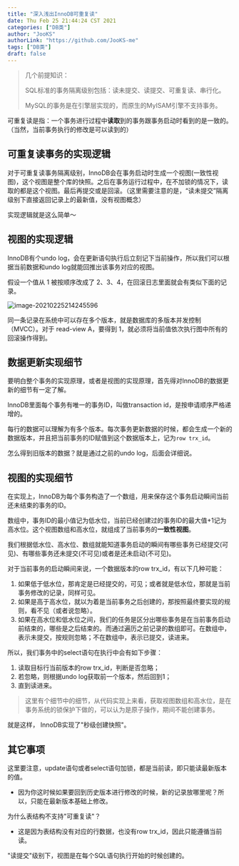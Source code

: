 ```yaml
---
title: "深入浅出InnoDB可重复读"
date: Thu Feb 25 21:44:24 CST 2021
categories: ["DB类"]
author: "JooKS"
authorLink: "https://github.com/JooKS-me"
tags: ["DB类"]
draft: false
---
```


> 几个前提知识： 
>
> SQL标准的事务隔离级别包括：读未提交、读提交、可重复读、串行化。
>
> MySQL的事务是在引擎层实现的，而原生的MyISAM引擎不支持事务。

可重复读是指：一个事务进行过程中**读取**到的事务跟事务启动时看到的是一致的。（当然，当前事务执行的修改是可以读到的）

## 可重复读事务的实现逻辑

对于可重复读事务隔离级别，InnoDB会在事务启动时生成一个视图(一致性视图)，这个视图是整个库的快照。之后在事务运行过程中，在不加锁的情况下，读取的都是这个视图。最后再提交或是回滚。（这里需要注意的是，“读未提交”隔离级别下直接返回记录上的最新值，没有视图概念）

实现逻辑就是这么简单～

## 视图的实现逻辑

InnoDB有个undo log，会在更新语句执行后立刻记下当前操作，所以我们可以根据当前数据和undo  log就能回推出该事务对应的视图。

假设一个值从 1 被按顺序改成了 2、3、4，在回滚日志里面就会有类似下面的记录。

![image-20210225214245596](https://img.jooks.cn/img/20210225214245.png)

同一条记录在系统中可以存在多个版本，就是数据库的多版本并发控制（MVCC）。对于 read-view A，要得到 1，就必须将当前值依次执行图中所有的回滚操作得到。

## 数据更新实现细节

要明白整个事务的实现原理，或者是视图的实现原理，首先得对InnoDB的数据更新的细节有一定了解。

InnoDB里面每个事务有唯一的事务ID，叫做transaction id，是按申请顺序严格递增的。

每行的数据可以理解为有多个版本。每次事务更新数据的时候，都会生成一个新的数据版本，并且把当前事务的ID赋值到这个数据版本上，记为`row trx_id`。

怎么得到旧版本的数据？就是通过之前的undo log，后面会详细说。

## 视图的实现细节

在实现上，InnoDB为每个事务构造了一个数组，用来保存这个事务启动瞬间当前还未结束的事务的ID。

数组中，事务ID的最小值记为低水位，当前已经创建过的事务ID的最大值+1记为高水位。这个视图数组和高水位，就组成了当前事务的**一致性视图**。

我们根据低水位、高水位、数组就能知道事务启动的瞬间有哪些事务已经提交(可见)、有哪些事务还未提交(不可见)或者是还未启动(不可见)。

对于当前事务的启动瞬间来说，一个数据版本的row trx_id，有以下几种可能：

1. 如果低于低水位，那肯定是已经提交的，可见；或者就是低水位，那就是当前事务修改的记录，同样可见。
2. 如果是高于高水位，就以为着是当前事务之后创建的，那按照最终要实现的规则，看不见（或者说忽略）。
3. 如果在高水位和低水位之间，我们的任务是区分出哪些事务是在当前事务启动前结束的，哪些是之后结束的。而通过遍历之前记录的数组即可。在数组中，表示未提交，按规则忽略；不在数组中，表示已提交，读进来。

所以，我们事务中的select语句在执行中会有如下步骤：

1. 读取目标行当前版本的row trx_id，判断是否忽略；
2. 若忽略，则根据undo log获取前一个版本，然后回到1；
3. 直到读进来。

>  这里有个细节中的细节，从代码实现上来看，获取视图数组和高水位，是在事务系统的锁保护下做的，可以认为是原子操作，期间不能创建事务。

就是这样， InnoDB实现了"秒级创建快照"。

## 其它事项

这里要注意，update语句或者select语句加锁，都是当前读，即只能读最新版本的值。

- 因为你这时候如果要回到历史版本进行修改的时候，新的记录放哪里呢？所以，只能在最新版本基础上修改。



为什么表结构不支持"可重复读"？

- 这是因为表结构没有对应的行数据，也没有row trx_id，因此只能遵循当前读。



"读提交"级别下，视图是在每个SQL语句执行开始的时候创建的。


